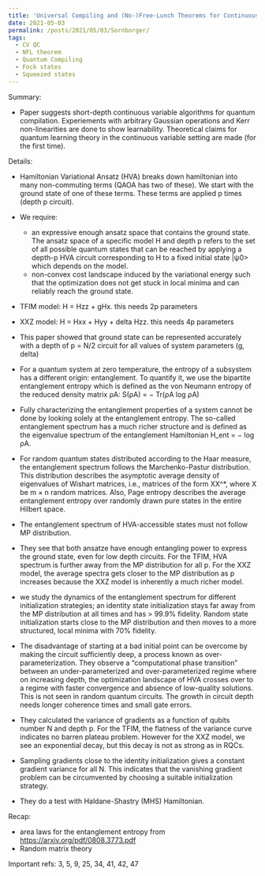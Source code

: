 ```yaml
---
title: 'Universal Compiling and (No-)Free-Lunch Theorems for Continuous Variable Quantum Learning'
date: 2021-05-03
permalink: /posts/2021/05/03/Sornborger/
tags:
  - CV QC
  - NFL theorem
  - Quantum Compiling
  - Fock states
  - Squeezed states
---
```


Summary: 

* Paper suggests short-depth continuous variable algorithms for quantum compilation. Experiements with arbitrary Gaussian operations and Kerr non-linearities are done to show learnability. Theoretical claims for quantum learning theory in the continuous variable setting are made (for the first time).

Details:

* Hamiltonian Variational Ansatz (HVA) breaks down hamiltonian into many non-commuting terms (QAOA has two of these). We start with the ground state of one of these terms. These terms are applied p times (depth p circuit). 

* We require: 
    * an expressive enough ansatz space that contains the ground state. The ansatz space of a specific model H and
    depth p refers to the set of all possible quantum states that can be reached by applying a depth-p HVA circuit
    corresponding to H to a fixed initial state |ψ0> which depends on the model.
    * non-convex cost landscape induced by the variational energy such that the optimization does not get stuck in
    local minima and can reliably reach the ground state.

* TFIM model: H = Hzz + gHx. this needs 2p parameters

* XXZ model: H = Hxx + Hyy + delta Hzz. this needs 4p parameters

* This paper showed that ground state can be represented accurately with a depth of p = N/2 circuit for all values of system parameters (g, delta)

* For a quantum system at zero temperature, the entropy of a subsystem has a different origin: entanglement. To quantify it, we use the bipartite entanglement entropy which is defined as the von Neumann entropy of the reduced density matrix ρA: S(ρA) = − Tr(ρA log ρA)

* Fully characterizing the entanglement properties of a system cannot be done by looking solely at the entanglement entropy. The so-called entanglement spectrum has a much richer structure and is defined as the eigenvalue spectrum of the entanglement Hamiltonian H_ent = − log ρA. 

* For random quantum states distributed according to the Haar measure, the entanglement spectrum follows the Marchenko-Pastur distribution. This distribution describes the asymptotic average density of eigenvalues of Wishart matrices, i.e., matrices of the form XX^*, where X be m × n random matrices. Also, Page entropy describes the average entanglement entropy over randomly drawn pure states in the entire Hilbert space. 

* The entanglement spectrum of HVA-accessible states must not follow MP distribution. 

* They see that both ansatze have enough entangling power to express the ground state, even for low depth circuits. For the TFIM, HVA spectrum is further away from the MP distribution for all p. For the XXZ model, the average spectra
gets closer to the MP distribution as p increases because the XXZ model is inherently a much richer model.

* we study the dynamics of the entanglement spectrum for different initialization strategies; an identity state
initialization stays far away from the MP distribution at all times and has > 99.9% fidelity. Random state initialization starts close to the MP distribution and then moves to a more structured, local minima with 70%
fidelity.

* The disadvantage of starting at a bad initial point can be overcome by making the circuit sufficiently deep, a process known as over-parameterization. They observe a “computational phase transition” between an under-parameterized and over-parameterized regime where on increasing depth, the optimization landscape of HVA crosses over to a regime with faster convergence and absence of low-quality solutions. This is not seen in random quantum circuits. The growth in circuit depth needs longer coherence times and small gate errors.

* They calculated the variance of gradients as a function of qubits number N and depth p. For the TFIM,
the flatness of the variance curve indicates no barren plateau problem. However for the XXZ model, we see an
exponential decay, but this decay is not as strong as in RQCs. 

* Sampling gradients close to the identity initialization gives a constant gradient variance for all N. This
indicates that the vanishing gradient problem can be circumvented by choosing a suitable initialization strategy.

* They do a test with Haldane-Shastry (MHS) Hamiltonian.


Recap:
* area laws for the entanglement entropy from https://arxiv.org/pdf/0808.3773.pdf
* Random matrix theory 

Important refs:
3, 5, 9, 25, 34, 41, 42, 47
